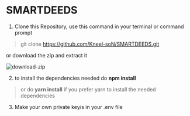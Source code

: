 # SMARTDEEDS
1) Clone this Repository, use this command in your terminal or command prompt
>git clone https://github.com/Kneel-soN/SMARTDEEDS.git

 or download the zip and extract it 
 

![download-zip](https://github.com/Kneel-soN/SMARTDEEDS/assets/125803337/6c5bc73a-a623-4315-a874-606dde8dfad0)

2) to install the dependencies needed 
 do **npm install** 
 > or do **yarn install** if you prefer yarn to install the needed dependencies

3) Make your own private key/s in your .env file
  
